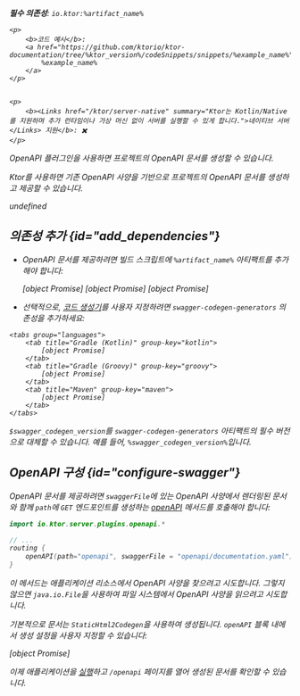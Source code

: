 [//]: # (title: OpenAPI)

<primary-label ref="server-plugin"/>

<var name="artifact_name" value="ktor-server-openapi"/>
<var name="package_name" value="io.ktor.server.plugins.openapi"/>
<var name="plugin_api_link" value="https://api.ktor.io/ktor-server/ktor-server-plugins/ktor-server-openapi/io.ktor.server.plugins.openapi/open-a-p-i.html"/>

<tldr>
<p>
<b>필수 의존성</b>: <code>io.ktor:%artifact_name%</code>
</p>
<var name="example_name" value="json-kotlinx-openapi"/>

    <p>
        <b>코드 예시</b>:
        <a href="https://github.com/ktorio/ktor-documentation/tree/%ktor_version%/codeSnippets/snippets/%example_name%">
            %example_name%
        </a>
    </p>
    

    <p>
        <b><Links href="/ktor/server-native" summary="Ktor는 Kotlin/Native를 지원하며 추가 런타임이나 가상 머신 없이 서버를 실행할 수 있게 합니다.">네이티브 서버</Links> 지원</b>: ✖️
    </p>
    
</tldr>

<link-summary>
OpenAPI 플러그인을 사용하면 프로젝트의 OpenAPI 문서를 생성할 수 있습니다.
</link-summary>

Ktor를 사용하면 기존 OpenAPI 사양을 기반으로 프로젝트의 OpenAPI 문서를 생성하고 제공할 수 있습니다.

undefined

## 의존성 추가 {id="add_dependencies"}

*   OpenAPI 문서를 제공하려면 빌드 스크립트에 `%artifact_name%` 아티팩트를 추가해야 합니다:

  
    <tabs group="languages">
        <tab title="Gradle (Kotlin)" group-key="kotlin">
            [object Promise]
        </tab>
        <tab title="Gradle (Groovy)" group-key="groovy">
            [object Promise]
        </tab>
        <tab title="Maven" group-key="maven">
            [object Promise]
        </tab>
    </tabs>
    

*   선택적으로, [코드 생성기](https://github.com/swagger-api/swagger-codegen-generators)를 사용자 지정하려면 `swagger-codegen-generators` 의존성을 추가하세요:

  <var name="group_id" value="io.swagger.codegen.v3"/>
  <var name="artifact_name" value="swagger-codegen-generators"/>
  <var name="version" value="swagger_codegen_version"/>
  
    <tabs group="languages">
        <tab title="Gradle (Kotlin)" group-key="kotlin">
            [object Promise]
        </tab>
        <tab title="Gradle (Groovy)" group-key="groovy">
            [object Promise]
        </tab>
        <tab title="Maven" group-key="maven">
            [object Promise]
        </tab>
    </tabs>
    

  `$swagger_codegen_version`를 `swagger-codegen-generators` 아티팩트의 필수 버전으로 대체할 수 있습니다. 예를 들어, `%swagger_codegen_version%`입니다.

## OpenAPI 구성 {id="configure-swagger"}

OpenAPI 문서를 제공하려면 `swaggerFile`에 있는 OpenAPI 사양에서 렌더링된 문서와 함께 `path`에 `GET` 엔드포인트를 생성하는 [openAPI](%plugin_api_link%) 메서드를 호출해야 합니다:

```kotlin
import io.ktor.server.plugins.openapi.*

// ...
routing {
    openAPI(path="openapi", swaggerFile = "openapi/documentation.yaml")
}
```

이 메서드는 애플리케이션 리소스에서 OpenAPI 사양을 찾으려고 시도합니다.
그렇지 않으면 `java.io.File`을 사용하여 파일 시스템에서 OpenAPI 사양을 읽으려고 시도합니다.

기본적으로 문서는 `StaticHtml2Codegen`을 사용하여 생성됩니다.
`openAPI` 블록 내에서 생성 설정을 사용자 지정할 수 있습니다:

[object Promise]

이제 애플리케이션을 [실행](server-run.md)하고 `/openapi` 페이지를 열어 생성된 문서를 확인할 수 있습니다.
